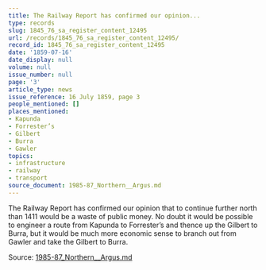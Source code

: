 ```yaml
---
title: The Railway Report has confirmed our opinion...
type: records
slug: 1845_76_sa_register_content_12495
url: /records/1845_76_sa_register_content_12495/
record_id: 1845_76_sa_register_content_12495
date: '1859-07-16'
date_display: null
volume: null
issue_number: null
page: '3'
article_type: news
issue_reference: 16 July 1859, page 3
people_mentioned: []
places_mentioned:
- Kapunda
- Forrester’s
- Gilbert
- Burra
- Gawler
topics:
- infrastructure
- railway
- transport
source_document: 1985-87_Northern__Argus.md
---
```


The Railway Report has confirmed our opinion that to continue further north than 1411 would be a waste of public money.  No doubt it would be possible to engineer a route from Kapunda to Forrester’s and thence up the Gilbert to Burra, but it would be much more economic sense to branch out from Gawler and take the Gilbert to Burra.

Source: [1985-87_Northern__Argus.md](/downloads/markdown/1985-87_Northern__Argus.md)
